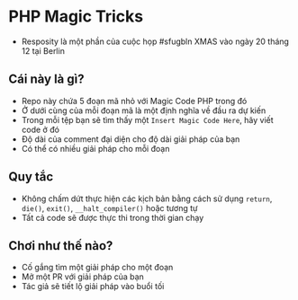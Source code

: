 PHP Magic Tricks
================

* Resposity là một phần của cuộc họp #sfugbln XMAS vào ngày 20 tháng 12 tại Berlin

Cái này là gì?
-------------

* Repo này chứa 5 đoạn mã nhỏ với Magic Code PHP trong đó
* Ở dưới cùng của mỗi đoạn mã là một định nghĩa về đầu ra dự kiến
* Trong mỗi tệp bạn sẽ tìm thấy một `Insert Magic Code Here`, hãy viết code ở đó
* Độ dài của comment đại diện cho độ dài giải pháp của bạn
* Có thể có nhiều giải pháp cho mỗi đoạn

Quy tắc
-----

* Không chấm dứt thực hiện các kịch bản bằng cách sử dụng `return`, `die()`, `exit()`, `__halt_compiler()` hoặc tương tự
* Tất cả code sẽ được thực thi trong thời gian chạy

Chơi như thế nào?
------------

* Cố gắng tìm một giải pháp cho một đoạn
* Mở một PR với giải pháp của bạn
* Tác giả sẽ tiết lộ giải pháp vào buổi tối
